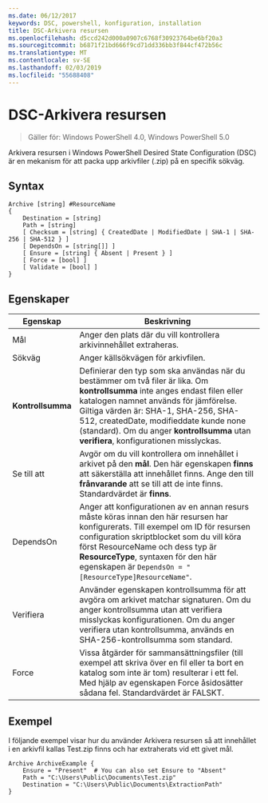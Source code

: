 ```yaml
---
ms.date: 06/12/2017
keywords: DSC, powershell, konfiguration, installation
title: DSC-Arkivera resursen
ms.openlocfilehash: d5ccd242d000a0907c6768f30923764be6bf20a3
ms.sourcegitcommit: b6871f21bd666f9cd71dd336bb3f844cf472b56c
ms.translationtype: MT
ms.contentlocale: sv-SE
ms.lasthandoff: 02/03/2019
ms.locfileid: "55688408"
---
```

# <a name="dsc-archive-resource"></a>DSC-Arkivera resursen

> Gäller för: Windows PowerShell 4.0, Windows PowerShell 5.0

Arkivera resursen i Windows PowerShell Desired State Configuration (DSC) är en mekanism för att packa upp arkivfiler (.zip) på en specifik sökväg.

## <a name="syntax"></a>Syntax
```MOF
Archive [string] #ResourceName
{
    Destination = [string]
    Path = [string]
    [ Checksum = [string] { CreatedDate | ModifiedDate | SHA-1 | SHA-256 | SHA-512 } ]
    [ DependsOn = [string[]] ]
    [ Ensure = [string] { Absent | Present } ]
    [ Force = [bool] ]
    [ Validate = [bool] ]
}
```

## <a name="properties"></a>Egenskaper

|  Egenskap  |  Beskrivning   |
|---|---|
| Mål| Anger den plats där du vill kontrollera arkivinnehållet extraheras.|
| Sökväg| Anger källsökvägen för arkivfilen.|
| __Kontrollsumma__| Definierar den typ som ska användas när du bestämmer om två filer är lika. Om __kontrollsumma__ inte anges endast filen eller katalogen namnet används för jämförelse. Giltiga värden är: SHA-1, SHA-256, SHA-512, createdDate, modifieddate kunde none (standard). Om du anger __kontrollsumma__ utan __verifiera__, konfigurationen misslyckas.|
| Se till att| Avgör om du vill kontrollera om innehållet i arkivet på den __mål__. Den här egenskapen __finns__ att säkerställa att innehållet finns. Ange den till __frånvarande__ att se till att de inte finns. Standardvärdet är __finns__.|
| DependsOn | Anger att konfigurationen av en annan resurs måste köras innan den här resursen har konfigurerats. Till exempel om ID för resursen configuration skriptblocket som du vill köra först ResourceName och dess typ är __ResourceType__, syntaxen för den här egenskapen är `DependsOn = "[ResourceType]ResourceName"`.|
| Verifiera| Använder egenskapen kontrollsumma för att avgöra om arkivet matchar signaturen. Om du anger kontrollsumma utan att verifiera misslyckas konfigurationen. Om du anger verifiera utan kontrollsumma, används en SHA-256-kontrollsumma som standard.|
| Force| Vissa åtgärder för sammansättningsfiler (till exempel att skriva över en fil eller ta bort en katalog som inte är tom) resulterar i ett fel. Med hjälp av egenskapen Force åsidosätter sådana fel. Standardvärdet är FALSKT.|

## <a name="example"></a>Exempel

I följande exempel visar hur du använder Arkivera resursen så att innehållet i en arkivfil kallas Test.zip finns och har extraherats vid ett givet mål.

```
Archive ArchiveExample {
    Ensure = "Present"  # You can also set Ensure to "Absent"
    Path = "C:\Users\Public\Documents\Test.zip"
    Destination = "C:\Users\Public\Documents\ExtractionPath"
}
```